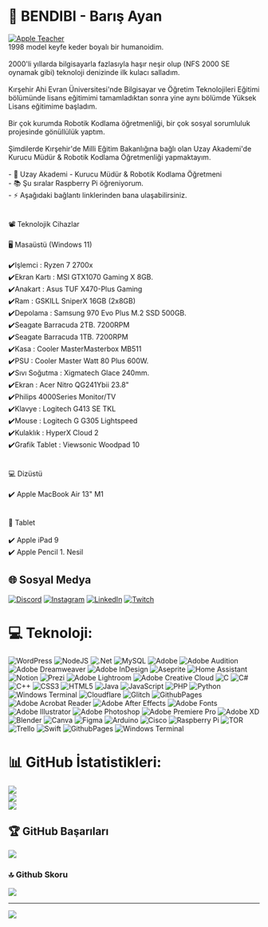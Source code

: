 # 💫 BENDIBI - Barış Ayan
[![Apple Teacher](https://i.hizliresim.com/h59ek99.png)](https://education.apple.com/forum/apple-groups/apple-teacher)
<br>
1998 model keyfe keder boyalı bir humanoidim.<br><br>2000'li yıllarda bilgisayarla fazlasıyla haşır neşir olup (NFS 2000 SE oynamak gibi) teknoloji denizinde ilk kulacı salladım.<br><br>Kırşehir Ahi Evran Üniversitesi'nde Bilgisayar ve Öğretim Teknolojileri Eğitimi bölümünde lisans eğitimimi tamamladıktan sonra yine aynı bölümde Yüksek Lisans eğitimime başladım.<br><br>Bir çok kurumda Robotik Kodlama öğretmenliği, bir çok sosyal sorumluluk projesinde gönüllülük yaptım.<br><br>Şimdilerde Kırşehir'de Milli Eğitim Bakanlığına bağlı olan Uzay Akademi'de Kurucu Müdür & Robotik Kodlama Öğretmenliği yapmaktayım.<br><br>- 🔭 Uzay Akademi - Kurucu Müdür & Robotik Kodlama Öğretmeni<br>- 📚 Şu sıralar Raspberry Pi öğreniyorum.<br>- ⚡ Aşağıdaki bağlantı linklerinden bana ulaşabilirsiniz.<br><br><br>📽️ Teknolojik Cihazlar<br><br>🖥️ Masaüstü (Windows 11)<br><br>✔️Işlemci : Ryzen 7 2700x<br>✔️Ekran Kartı : MSI GTX1070 Gaming X 8GB.<br>✔️Anakart : Asus TUF X470-Plus Gaming<br>✔️Ram : GSKILL SniperX 16GB (2x8GB)<br>✔️Depolama : Samsung 970 Evo Plus M.2 SSD 500GB.<br>✔️Seagate Barracuda 2TB. 7200RPM<br>✔️Seagate Barracuda 1TB. 7200RPM<br>✔️Kasa : Cooler MasterMasterbox MB511<br>✔️PSU : Cooler Master Watt 80 Plus 600W.<br>✔️Sıvı Soğutma : Xigmatech Glace 240mm.<br>✔️Ekran : Acer Nitro QG241Ybii 23.8"<br>✔️Philips 4000Series Monitor/TV<br>✔️Klavye : Logitech G413 SE TKL<br>✔️Mouse : Logitech G G305 Lightspeed<br>✔️Kulaklık : HyperX Cloud 2<br>✔️Grafik Tablet : Viewsonic Woodpad 10<br><br><br>💻 Dizüstü<br><br>✔️ Apple MacBook Air 13" M1<br><br><br>📱 Tablet<br><br>✔️ Apple iPad 9<br>✔️ Apple Pencil 1. Nesil


## 🌐 Sosyal Medya
[![Discord](https://img.shields.io/badge/Discord-%237289DA.svg?logo=discord&logoColor=white)](https://discord.gg/https://discord.gg/4qDuUmE5bG) [![Instagram](https://img.shields.io/badge/Instagram-%23E4405F.svg?logo=Instagram&logoColor=white)](https://instagram.com/dbarisayan) [![LinkedIn](https://img.shields.io/badge/LinkedIn-%230077B5.svg?logo=linkedin&logoColor=white)](https://linkedin.com/in/https://www.linkedin.com/in/dbarisayan/) [![Twitch](https://img.shields.io/badge/Twitch-%239146FF.svg?logo=Twitch&logoColor=white)](https://twitch.tv/bendibi) 

# 💻 Teknoloji:
![WordPress](https://img.shields.io/badge/WordPress-%23117AC9.svg?style=for-the-badge&logo=WordPress&logoColor=white) ![NodeJS](https://img.shields.io/badge/node.js-6DA55F?style=for-the-badge&logo=node.js&logoColor=white) ![.Net](https://img.shields.io/badge/.NET-5C2D91?style=for-the-badge&logo=.net&logoColor=white) ![MySQL](https://img.shields.io/badge/mysql-%2300000f.svg?style=for-the-badge&logo=mysql&logoColor=white) ![Adobe](https://img.shields.io/badge/adobe-%23FF0000.svg?style=for-the-badge&logo=adobe&logoColor=white) ![Adobe Audition](https://img.shields.io/badge/Adobe%20Audition-9999FF.svg?style=for-the-badge&logo=Adobe%20Audition&logoColor=white) ![Adobe Dreamweaver](https://img.shields.io/badge/Adobe%20Dreamweaver-FF61F6.svg?style=for-the-badge&logo=Adobe%20Dreamweaver&logoColor=white) ![Adobe InDesign](https://img.shields.io/badge/Adobe%20InDesign-49021F?style=for-the-badge&logo=adobeindesign&logoColor=FF3366) ![Aseprite](https://img.shields.io/badge/Aseprite-FFFFFF?style=for-the-badge&logo=Aseprite&logoColor=#7D929E) ![Home Assistant](https://img.shields.io/badge/home%20assistant-%2341BDF5.svg?style=for-the-badge&logo=home-assistant&logoColor=white) ![Notion](https://img.shields.io/badge/Notion-%23000000.svg?style=for-the-badge&logo=notion&logoColor=white) ![Prezi](https://img.shields.io/badge/Prezi-%23000000.svg?style=for-the-badge&logo=Prezi&logoColor=white) ![Adobe Lightroom](https://img.shields.io/badge/Adobe%20Lightroom-31A8FF.svg?style=for-the-badge&logo=Adobe%20Lightroom&logoColor=white) ![Adobe Creative Cloud](https://img.shields.io/badge/Adobe%20Creative%20Cloud-DA1F26.svg?style=for-the-badge&logo=Adobe%20Creative%20Cloud&logoColor=white) ![C](https://img.shields.io/badge/c-%2300599C.svg?style=for-the-badge&logo=c&logoColor=white) ![C#](https://img.shields.io/badge/c%23-%23239120.svg?style=for-the-badge&logo=csharp&logoColor=white) ![C++](https://img.shields.io/badge/c++-%2300599C.svg?style=for-the-badge&logo=c%2B%2B&logoColor=white) ![CSS3](https://img.shields.io/badge/css3-%231572B6.svg?style=for-the-badge&logo=css3&logoColor=white) ![HTML5](https://img.shields.io/badge/html5-%23E34F26.svg?style=for-the-badge&logo=html5&logoColor=white) ![Java](https://img.shields.io/badge/java-%23ED8B00.svg?style=for-the-badge&logo=openjdk&logoColor=white) ![JavaScript](https://img.shields.io/badge/javascript-%23323330.svg?style=for-the-badge&logo=javascript&logoColor=%23F7DF1E) ![PHP](https://img.shields.io/badge/php-%23777BB4.svg?style=for-the-badge&logo=php&logoColor=white) ![Python](https://img.shields.io/badge/python-3670A0?style=for-the-badge&logo=python&logoColor=ffdd54) ![Windows Terminal](https://img.shields.io/badge/Windows%20Terminal-%234D4D4D.svg?style=for-the-badge&logo=windows-terminal&logoColor=white) ![Cloudflare](https://img.shields.io/badge/Cloudflare-F38020?style=for-the-badge&logo=Cloudflare&logoColor=white) ![Glitch](https://img.shields.io/badge/glitch-%233333FF.svg?style=for-the-badge&logo=glitch&logoColor=white) ![GithubPages](https://img.shields.io/badge/github%20pages-121013?style=for-the-badge&logo=github&logoColor=white) ![Adobe Acrobat Reader](https://img.shields.io/badge/Adobe%20Acrobat%20Reader-EC1C24.svg?style=for-the-badge&logo=Adobe%20Acrobat%20Reader&logoColor=white) ![Adobe After Effects](https://img.shields.io/badge/Adobe%20After%20Effects-9999FF.svg?style=for-the-badge&logo=Adobe%20After%20Effects&logoColor=white) ![Adobe Fonts](https://img.shields.io/badge/Adobe%20Fonts-000B1D.svg?style=for-the-badge&logo=Adobe%20Fonts&logoColor=white) ![Adobe Illustrator](https://img.shields.io/badge/adobe%20illustrator-%23FF9A00.svg?style=for-the-badge&logo=adobe%20illustrator&logoColor=white) ![Adobe Photoshop](https://img.shields.io/badge/adobe%20photoshop-%2331A8FF.svg?style=for-the-badge&logo=adobe%20photoshop&logoColor=white) ![Adobe Premiere Pro](https://img.shields.io/badge/Adobe%20Premiere%20Pro-9999FF.svg?style=for-the-badge&logo=Adobe%20Premiere%20Pro&logoColor=white) ![Adobe XD](https://img.shields.io/badge/Adobe%20XD-470137?style=for-the-badge&logo=Adobe%20XD&logoColor=#FF61F6) ![Blender](https://img.shields.io/badge/blender-%23F5792A.svg?style=for-the-badge&logo=blender&logoColor=white) ![Canva](https://img.shields.io/badge/Canva-%2300C4CC.svg?style=for-the-badge&logo=Canva&logoColor=white) ![Figma](https://img.shields.io/badge/figma-%23F24E1E.svg?style=for-the-badge&logo=figma&logoColor=white) ![Arduino](https://img.shields.io/badge/-Arduino-00979D?style=for-the-badge&logo=Arduino&logoColor=white) ![Cisco](https://img.shields.io/badge/cisco-%23049fd9.svg?style=for-the-badge&logo=cisco&logoColor=black) ![Raspberry Pi](https://img.shields.io/badge/-RaspberryPi-C51A4A?style=for-the-badge&logo=Raspberry-Pi) ![TOR](https://img.shields.io/badge/tor-%237E4798.svg?style=for-the-badge&logo=tor-project&logoColor=white) ![Trello](https://img.shields.io/badge/Trello-%23026AA7.svg?style=for-the-badge&logo=Trello&logoColor=white) ![Swift](https://img.shields.io/badge/swift-F54A2A?style=for-the-badge&logo=swift&logoColor=white) ![GithubPages](https://img.shields.io/badge/github%20pages-121013?style=for-the-badge&logo=github&logoColor=white) ![Windows Terminal](https://img.shields.io/badge/Windows%20Terminal-%234D4D4D.svg?style=for-the-badge&logo=windows-terminal&logoColor=white)
# 📊 GitHub İstatistikleri:
![](https://github-readme-stats.vercel.app/api?username=dbarisayan&theme=dark&hide_border=false&include_all_commits=false&count_private=false)<br/>
![](https://github-readme-streak-stats.herokuapp.com/?user=dbarisayan&theme=dark&hide_border=false)<br/>
![](https://github-readme-stats.vercel.app/api/top-langs/?username=dbarisayan&theme=dark&hide_border=false&include_all_commits=false&count_private=false&layout=compact)

## 🏆 GitHub Başarıları
![](https://github-profile-trophy.vercel.app/?username=dbarisayan&theme=apprentice&no-frame=false&no-bg=true&margin-w=4)

### 🔝 Github Skoru
![](https://github-contributor-stats.vercel.app/api?username=dbarisayan&limit=5&theme=dark&combine_all_yearly_contributions=true)

---
[![](https://visitcount.itsvg.in/api?id=dbarisayan&icon=0&color=3)](https://visitcount.itsvg.in)

<!-- Proudly created with GPRM ( https://gprm.itsvg.in ) -->
